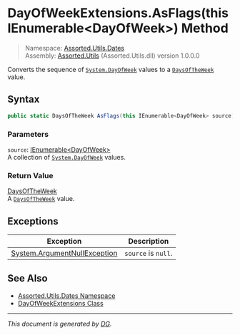 ﻿# DayOfWeekExtensions.AsFlags(this IEnumerable\<DayOfWeek>) Method

> Namespace: [Assorted.Utils.Dates](index.md#assortedutilsdates-namespace)\
> Assembly: [Assorted.Utils](index.md) (Assorted.Utils.dll) version 1.0.0.0

Converts the sequence of [`System.DayOfWeek`](https://docs.microsoft.com/en-us/dotnet/api/system.dayofweek) values to a [`DaysOfTheWeek`](Assorted.Utils.Dates.DaysOfTheWeek.md) value.

## Syntax

```csharp
public static DaysOfTheWeek AsFlags(this IEnumerable<DayOfWeek> source)
```

### Parameters

`source`: [IEnumerable\<DayOfWeek>](https://docs.microsoft.com/en-us/dotnet/api/system.collections.generic.ienumerable-1)\
A collection of [`System.DayOfWeek`](https://docs.microsoft.com/en-us/dotnet/api/system.dayofweek) values.

### Return Value

[DaysOfTheWeek](Assorted.Utils.Dates.DaysOfTheWeek.md)\
A [`DaysOfTheWeek`](Assorted.Utils.Dates.DaysOfTheWeek.md) value.

## Exceptions

Exception | Description
--- | ---
[System.ArgumentNullException](https://docs.microsoft.com/en-us/dotnet/api/system.argumentnullexception) | `source` is `null`.

## See Also

- [Assorted.Utils.Dates Namespace](index.md#assortedutilsdates-namespace)
- [DayOfWeekExtensions Class](Assorted.Utils.Dates.DayOfWeekExtensions.md)

---

_This document is generated by [DG](https://github.com/Khojasteh/dg)._
